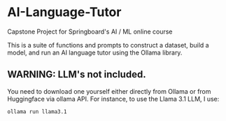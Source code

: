 # AI-Language-Tutor
Capstone Project for Springboard's AI / ML online course

This is a suite of functions and prompts to construct a dataset, build a model, and run an AI language tutor using the Ollama library.

## WARNING: LLM's not included.

You need to download one yourself either directly from Ollama or from Huggingface via ollama API.  For instance, to use the Llama 3.1 LLM, I use: 

```
ollama run llama3.1
```
